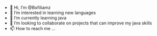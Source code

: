 - 👋 Hi, I’m @Bofiliamz
- 👀 I’m interested in learning new languages
- 🌱 I’m currently learning java
- 💞️ I’m looking to collaborate on projects that can improve my java skills
- 📫 How to reach me ...

<!---
Bofiliamz/Bofiliamz is a ✨ special ✨ repository because its `README.md` (this file) appears on your GitHub profile.
You can click the Preview link to take a look at your changes.
--->
